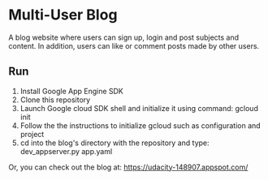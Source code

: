 ﻿# Multi-User Blog

A blog website where users can sign up, login and post subjects and content.
In addition, users can like or comment posts made by other users.

## Run

1. Install Google App Engine SDK
2. Clone this repository
3. Launch Google cloud SDK shell and initialize it using command: gcloud init
4. Follow the the instructions to initialize gcloud such as configuration and project
5. cd into the blog's directory with the repository and type: dev_appserver.py app.yaml

Or, you can check out the blog at: https://udacity-148907.appspot.com/









